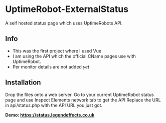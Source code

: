 # UptimeRobot-ExternalStatus
A self hosted status page which uses UptimeRobots API.

## Info
* This was the first project where I used Vue
* I am using the API which the official CName pages use with UptimeRobot.
* Per monitor details are not added _yet_

## Installation
Drop the files onto a web server.
Go to your current UptimeRobot status page and use Inspect Elements network tab to get the API
Replace the URL in api/status.php with the API URL you just got.


**Demo: https://status.legendeffects.co.uk**

